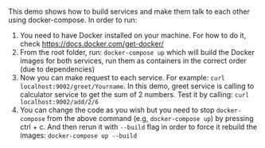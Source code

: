 This demo shows how to build services and make them talk to each other using docker-compose. In order to run:

1. You need to have Docker installed on your machine. For how to do it, check https://docs.docker.com/get-docker/
2. From the root folder, run: `docker-compose up` which will build the Docker images for both services, run them as containers in the correct order (due to dependencies)
3. Now you can make request to each service. For example: `curl localhost:9002/greet/Yourname`. In this demo, greet service is calling to calculator service to get the sum of 2 numbers. Test it by calling: `curl localhost:9002/add/2/6`
4. You can change the code as you wish but you need to stop `docker-compose` from the above command (e.g, `docker-compose up`) by pressing ctrl + c. And then rerun it with `--build` flag in order to force it rebuild the images: `docker-compose up --build`
